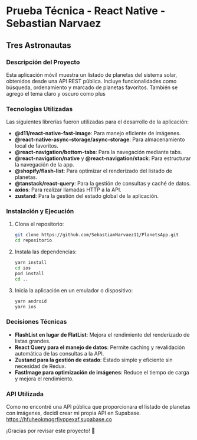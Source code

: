 # Prueba Técnica - React Native - Sebastian Narvaez

## Tres Astronautas

### Descripción del Proyecto
Esta aplicación móvil muestra un listado de planetas del sistema solar, obtenidos desde una API REST pública. Incluye funcionalidades como búsqueda, ordenamiento y marcado de planetas favoritos. También se agrego el tema claro y oscuro como plus

### Tecnologías Utilizadas

Las siguientes librerías fueron utilizadas para el desarrollo de la aplicación:

- **@d11/react-native-fast-image**: Para manejo eficiente de imágenes.
- **@react-native-async-storage/async-storage**: Para almacenamiento local de favoritos.
- **@react-navigation/bottom-tabs**: Para la navegación mediante tabs.
- **@react-navigation/native** y **@react-navigation/stack**: Para estructurar la navegación de la app.
- **@shopify/flash-list**: Para optimizar el renderizado del listado de planetas.
- **@tanstack/react-query**: Para la gestión de consultas y caché de datos.
- **axios**: Para realizar llamadas HTTP a la API.
- **zustand**: Para la gestión del estado global de la aplicación.

### Instalación y Ejecución

1. Clona el repositorio:
   ```sh
   git clone https://github.com/SebastianNarvaez11/PlanetsApp.git
   cd repositorio
   ```
2. Instala las dependencias:
   ```sh
   yarn install
   cd ios
   pod install
   cd ..
   ```
3. Inicia la aplicación en un emulador o dispositivo:
   ```sh
   yarn android 
   yarn ios    
   ```
### Decisiones Técnicas

- **FlashList en lugar de FlatList**: Mejora el rendimiento del renderizado de listas grandes.
- **React Query para el manejo de datos**: Permite caching y revalidación automática de las consultas a la API.
- **Zustand para la gestión de estado**: Estado simple y eficiente sin necesidad de Redux.
- **FastImage para optimización de imágenes**: Reduce el tiempo de carga y mejora el rendimiento.

### API Utilizada
Como no encontré una API pública que proporcionara el listado de planetas con imágenes, decidí crear mi propia API en Supabase. https://hfuheokmqgrfjvppexaf.supabase.co


¡Gracias por revisar este proyecto! 🚀

